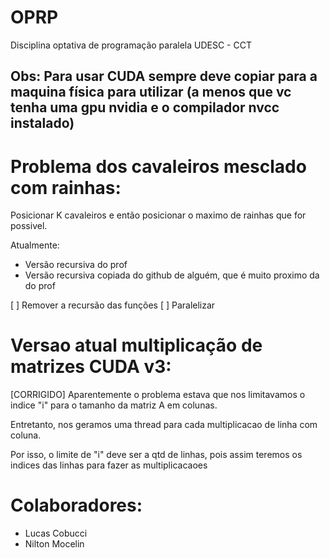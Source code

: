 # OPRP
Disciplina optativa de programação paralela UDESC - CCT

Obs: Para usar CUDA sempre deve copiar para a maquina física para utilizar (a menos que vc tenha uma gpu nvidia e o compilador nvcc instalado)
- 

# Problema dos cavaleiros mesclado com rainhas:

Posicionar K cavaleiros e então posicionar o maximo de rainhas que for possivel.

Atualmente:
- Versão recursiva do prof
- Versão recursiva copiada do github de alguém, que é muito proximo da do prof

[ ] Remover a recursão das funções
[ ] Paralelizar

# Versao atual multiplicação de matrizes CUDA v3:

[CORRIGIDO] Aparentemente o problema estava que nos limitavamos o indice "i" para o tamanho da matriz A em colunas.

Entretanto, nos geramos uma thread para cada multiplicacao de linha com coluna.

Por isso, o limite de "i" deve ser a qtd de linhas, pois assim teremos os indices das linhas para fazer as multiplicacaoes


# Colaboradores:
- Lucas Cobucci
- Nilton Mocelin

